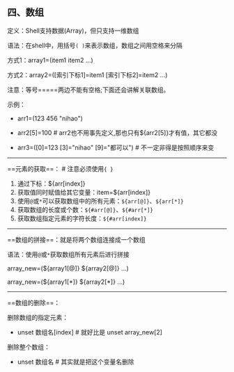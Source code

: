 ## 四、数组

定义：Shell支持数据(Array)，但只支持一维数组

语法：在shell中，用括号`( )`来表示数组，数组之间用空格来分隔

方式1：array1=(item1 item2 ...)

方式2：array2=([索引下标1]=item1 [索引下标2]=item2 ...)

注意：等号=====两边不能有空格;下面还会讲解关联数组。

示例：

- arr1=(123 456 "nihao")

- arr2[5]=100    # arr2也不用事先定义,那也只有${arr2[5]}才有值，其它都没

- arr3=([0]=123 [3]="nihao" [9]="都可以")   # 不一定非得是按照顺序来变

***

==元素的获取==： \# 注意必须使用`{ }` 

1. 通过下标：${arr[index]}    
2. 获取值同时赋值给其它变量：item=${arr[index]}
3. 使用`@`或`*`可以获取数组中的所有元素：`${arr[@]}`、`${arr[*]}`  
4. 获取数组的长度或个数：`${#arr[@]}`、`${#arr[*]}` 
5. 获取数组指定元素的字符长度：`${#arr[index]}`  

***

==数组的拼接==：就是将两个数组连接成一个数组

语法：使用`@`或`*`获取数组所有元素后进行拼接

array_new=(${array1[@]} ${array2[@]} ...)

array_new=(${array1[*]} ${array2[\*]} ...)

***

==数组的删除==：

删除数组的指定元素：

- unset 数组名[index]  # 就好比是 unset array_new[2]

删除整个数组：

- unset 数组名      # 其实就是把这个变量名删除